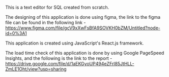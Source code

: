 This is a text editor for SQL created from scratch.

The designing of this application is done using figma, the link to the figma file can be found in the following link -  https://www.figma.com/file/gcV9xXwFsBfA9SOVKH0bZM/Untitled?node-id=0%3A1

This application is created using JavaScript's React.js framework.

The load time check of this application is done by using Google PageSpeed Insights, and the following is the link to the report - https://drive.google.com/file/d/1aEKGyoUP494eZFrl85JtHLL-ZmLE1Oht/view?usp=sharing
